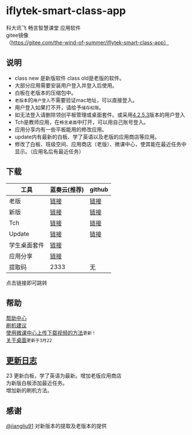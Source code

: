 # iflytek-smart-class-app
科大讯飞 畅言智慧课堂  应用软件<br>
gitee镜像（https://gitee.com/the-wind-of-summer/iflytek-smart-class-app）
## 说明

- class new 是新版软件 class old是老版的软件。<br>
- 大部分应用需要安装用户登入并登入后使用。<br> 
- 白板在老版本的压缩包中。<br>
- `老版本`的`用户登入`不需要验证mac地址，可以直接登入。<br>
- 用户登入如果打不开，请给予`储存权限`。<br>
- 如无法登入请删除领创平板管理或桌面套件。或采用[4.2.5.3](https://github.com/Kirinnana/iflytek-smart-class-app/releases/download/v1.0/login_4.2.5.3.zhkt.apk)版本的用户登入
- Tch是教师应用，在`畅言桌面`中打开，可以用自己账号登入。
- 应用分享内有一些平板能用的修改应用。
- update内有最新的白板、学了英语以及老版的应用商店等应用。
- 修改了白板、班级空间、应用商店（老版）、微课中心，使其能在最近任务中显示。（应用名后有最近任务）
## 下载

|  工具  | 蓝奏云(推荐) | github  | 
|  ----  | ----   | ----  |
|老版|[链接](https://wws.lanzous.com/b01zz1o6d)|[链接](https://github.com/Kirinnana/iflytek-smart-class-app/releases/tag/v1.0)|
|新版|[链接](https://wws.lanzous.com/b01zz1pzi)|[链接](https://github.com/Kirinnana/iflytek-smart-class-app/releases/download/v2.0/smart.class.new.zip)|
|Tch|[链接](https://wws.lanzous.com/b0200r21i)|[链接](https://github.com/Kirinnana/iflytek-smart-class-app/releases/tag/v3.0)|
|Update|[链接](https://wws.lanzous.com/b0201dxza)|[链接](https://github.com/Kirinnana/iflytek-smart-class-app/releases/download/appupdate/smart.app.update.zip)|
|学生桌面套件|[链接](https://wws.lanzous.com/b0200p1gf)||
|应用分享|[链接](https://wws.lanzous.com/b02019a3g)||
|提取码|2333|无|

点击链接即可跳转

## 帮助
  [帮助中心](https://github.com/Kirinnana/iflytek-smart-class-app/wiki)<br>
  [刷机建议](https://github.com/Kirinnana/iflytek-smart-class-app/wiki#%E5%88%B7%E6%9C%BA%E5%BB%BA%E8%AE%AE)<br>
  [使用微课中心上传下载视频的方法](https://github.com/Kirinnana/iflytek-smart-class-app/wiki/%E5%85%B3%E4%BA%8E%E5%BE%AE%E8%AF%BE%E4%B8%AD%E5%BF%83#%E4%BD%BF%E7%94%A8%E5%BE%AE%E8%AF%BE%E4%B8%AD%E5%BF%83%E4%B8%8A%E4%BC%A0%E4%B8%8B%E8%BD%BD%E8%A7%86%E9%A2%91%E7%9A%84%E6%96%B9%E6%B3%95new)`更新！`<br>
  [关于桌面](https://github.com/Kirinnana/iflytek-smart-class-app/wiki/%E5%85%B3%E4%BA%8E%E6%A1%8C%E9%9D%A2)`更新于3月22`
  
## [更新日志](https://github.com/Kirinnana/iflytek-smart-class-app/blob/main/%E6%9B%B4%E6%96%B0%E6%97%A5%E5%BF%97)
23
更新白板，学了英语为最新。增加老版应用商店<br>
为新版白板添加最近任务。<br>
增加新的刷机方法。<br>
## 感谢
[@jiangliu91](https://github.com/jiangliu91) 对新版本的提取及老版本的提供
